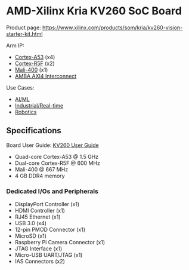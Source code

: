 # AMD-Xilinx Kria KV260 SoC Board

Product page: https://www.xilinx.com/products/som/kria/kv260-vision-starter-kit.html

Arm IP:
- [Cortex-A53](/ip/cortex-a.md) (x4)
- [Cortex-R5F](/ip/cortex-r.md) (x2)
- [Mali-400](/ip/mali.md) (x1)
- [AMBA AXI4 Interconnect](/ip/amba-axi.md)


Use Cases:
- [AI/ML](/use-cases/ai-ml.md)
- [Industrial/Real-time](/use-cases/industrial-rt.md)
- [Robotics](/use-cases/robotics.md)

## Specifications
Board User Guide: [KV260 User Guide](https://docs.xilinx.com/r/en-US/ug1089-kv260-starter-kit)

- Quad-core Cortex-A53 @ 1.5 GHz
- Dual-core Cortex-R5F @ 600 MHz
- Mali-400 @ 667 MHz
- 4 GB DDR4 memory

### Dedicated I/Os and Peripherals
- DisplayPort Controller (x1)
- HDMI Controller (x1)
- RJ45 Ethernet (x1)
- USB 3.0 (x4)
- 12-pin PMOD Connector (x1)
- MicroSD (x1)
- Raspberry Pi Camera Connector (x1)
- JTAG Interface (x1)
- Micro-USB UART/JTAG (x1)
- IAS Connectors (x2)

